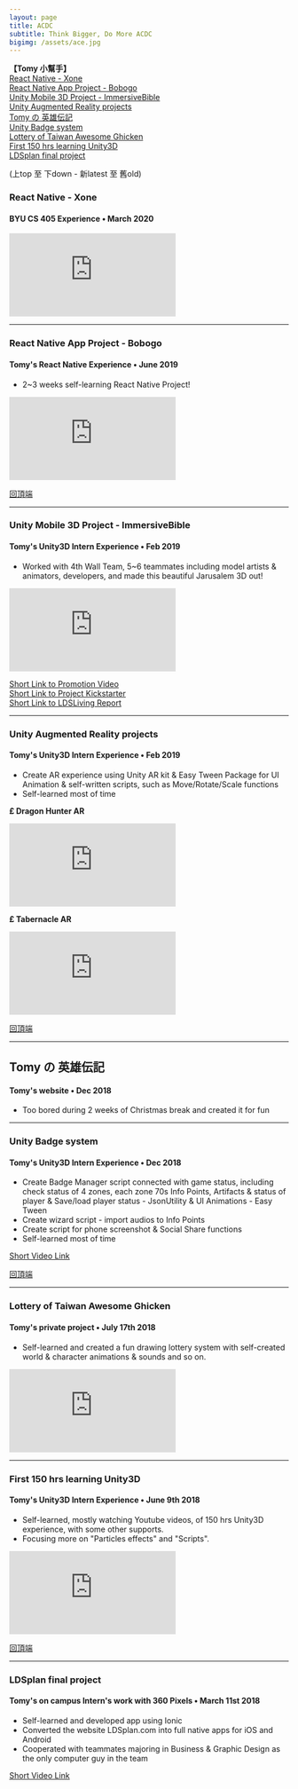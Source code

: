 ```yaml
---
layout: page
title: ACDC
subtitle: Think Bigger, Do More ACDC
bigimg: /assets/ace.jpg
---
```


<b name="top">【Tomy 小幫手】</b>  
[React Native - Xone](#react-native---xone)  
[React Native App Project - Bobogo](#react-native-app-project---bobogo)  
[Unity Mobile 3D Project - ImmersiveBible](#unity-mobile-3d-project---immersivebible)  
[Unity Augmented Reality projects](#unity-augmented-reality-projects)  
[Tomy の 英雄伝記](#tomy-の-英雄伝記)  
[Unity Badge system](#unity-badge-system)  
[Lottery of Taiwan Awesome Ghicken](#lottery-of-taiwan-awesome-ghicken)  
[First 150 hrs learning Unity3D](#first-150-hrs-learning-unity3d)  
[LDSplan final project](#ldsplan-final-project)  

(上top 至 下down - 新latest 至 舊old)

### React Native - Xone
#### BYU CS 405 Experience • March 2020

<div class="embed-video">
<iframe src="https://www.youtube.com/embed/130EcH2M8Pc" frameborder="0" allow="accelerometer; autoplay; encrypted-media; gyroscope; picture-in-picture" allowfullscreen></iframe>
</div>

---

### React Native App Project - Bobogo
#### Tomy's React Native Experience • June 2019

* 2~3 weeks self-learning React Native Project!

<div class="embed-video">
<iframe src="https://www.youtube.com/embed/NlvRnYrBpS4" frameborder="0" allow="accelerometer; autoplay; encrypted-media; gyroscope; picture-in-picture" allowfullscreen></iframe>
</div>

[回頂端](#top) 

---

### Unity Mobile 3D Project - ImmersiveBible
#### Tomy's Unity3D Intern Experience • Feb 2019

* Worked with 4th Wall Team, 5~6 teammates including model artists & animators, developers, and made this beautiful Jarusalem 3D out!

<div class="embed-video">
<iframe src="https://www.youtube.com/embed/QJ6PjWPgcus" frameborder="0" allow="accelerometer; autoplay; encrypted-media; gyroscope; picture-in-picture" allowfullscreen></iframe>
</div>

[Short Link to Promotion Video](https://www.youtube.com/watch?v=sQ_8qK1jnaQ)  
[Short Link to Project Kickstarter](https://www.kickstarter.com/projects/immersive/the-immersive-bible-experience?ref=2seqtg&fbclid=IwAR0r3LFlf1eR9_R1-2OSA1QgLy9q_izimTiA-X0JxMiM-1AhDZCl7vCDaR4)  
[Short Link to LDSLiving Report](http://www.ldsliving.com/Staggering-Virtual-Reality-Allows-You-to-Visit-Christ-Era-Jerusalem/s/90501?fbclid=IwAR3vgtO-ALJHkT7kzS3JPVHTZhbuYFEv_TkLvfZttqja4W3zZCe53Wzf1XE)  

---

### Unity Augmented Reality projects
#### Tomy's Unity3D Intern Experience • Feb 2019

* Create AR experience using Unity AR kit & Easy Tween Package for UI Animation & self-written scripts, such as Move/Rotate/Scale functions
* Self-learned most of time

**£ Dragon Hunter AR**
<div class="embed-video">
    <iframe src="https://www.youtube.com/embed/vRDAnp26nbw" frameborder="0" allow="accelerometer; autoplay; encrypted-media; gyroscope; picture-in-picture" allowfullscreen></iframe>
</div>

**£ Tabernacle AR**
<div class="embed-video">
    <iframe src="https://www.youtube.com/embed/NXvh60g2i1Y" frameborder="0" allow="accelerometer; autoplay; encrypted-media; gyroscope; picture-in-picture" allowfullscreen></iframe>
</div>

[回頂端](#top) 

---

##  Tomy の 英雄伝記
#### Tomy's website • Dec 2018

* Too bored during 2 weeks of Christmas break and created it for fun

---

### Unity Badge system
#### Tomy's Unity3D Intern Experience • Dec 2018

* Create Badge Manager script connected with game status, including check status of 4 zones, each zone 70s Info Points, Artifacts & status of player & Save/load player status - JsonUtility & UI Animations - Easy Tween
* Create wizard script - import audios to Info Points
* Create script for phone screenshot & Social Share functions
* Self-learned most of time

[Short Video Link](https://drive.google.com/file/d/109ja23VDCSYTBcyralI2qqf0NPAU6FSA/view?usp=sharing)

[回頂端](#top) 

---

### Lottery of Taiwan Awesome Ghicken 
#### Tomy's private project • July 17th 2018

* Self-learned and created a fun drawing lottery system with self-created world & character animations & sounds and so on.

<div class="embed-video">
    <iframe src="https://www.youtube.com/embed/tNLMIAsVAcA" frameborder="0" allow="accelerometer; autoplay; encrypted-media; gyroscope; picture-in-picture" allowfullscreen></iframe>
</div>

---

### First 150 hrs learning Unity3D
####  Tomy's Unity3D Intern Experience • June 9th 2018

* Self-learned, mostly watching Youtube videos, of 150 hrs Unity3D experience, with some other supports.
* Focusing more on "Particles effects" and "Scripts".

<div class="embed-video">
    <iframe src="https://www.youtube.com/embed/DlBzjrzaRIM" frameborder="0" allow="accelerometer; autoplay; encrypted-media; gyroscope; picture-in-picture" allowfullscreen></iframe>
</div>

[回頂端](#top) 

---

### LDSplan final project
#### Tomy's on campus Intern's work with 360 Pixels • March 11st 2018

* Self-learned and developed app using Ionic 
* Converted the website LDSplan.com into full native apps for iOS and Android
* Cooperated with teammates majoring in Business & Graphic Design as the only computer guy in the team

[Short Video Link](https://youtu.be/MR3ZPpsMC90)

<!--<div class="embed-video">-->
<!--    <iframe src="https://www.youtube.com/embed/MR3ZPpsMC90" frameborder="0" allow="accelerometer; autoplay; encrypted-media; gyroscope; picture-in-picture" allowfullscreen></iframe>-->
<!--</div>-->

